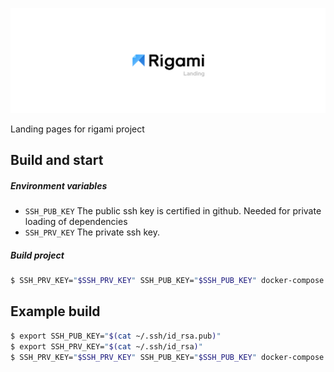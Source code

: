 ![Logo](docs/GitHub_readme_header.jpg)

Landing pages for rigami project

## Build and start

##### Environment variables

- `SSH_PUB_KEY` The public ssh key is certified in github. Needed for private loading of dependencies
- `SSH_PRV_KEY` The private ssh key.

##### Build project
```bash
$ SSH_PRV_KEY="$SSH_PRV_KEY" SSH_PUB_KEY="$SSH_PUB_KEY" docker-compose up
```


## Example build
```bash
$ export SSH_PUB_KEY="$(cat ~/.ssh/id_rsa.pub)"
$ export SSH_PRV_KEY="$(cat ~/.ssh/id_rsa)"
$ SSH_PRV_KEY="$SSH_PRV_KEY" SSH_PUB_KEY="$SSH_PUB_KEY" docker-compose up
```
